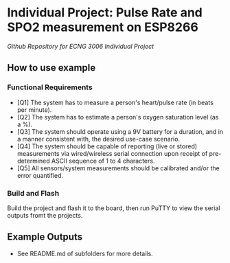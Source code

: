 # Individual Project: Pulse Rate and SPO2 measurement on ESP8266

_Github Repository for ECNG 3006 Individual Project_


## How to use example

### Functional Requirements

* [Q1] The system has to measure a person's heart/pulse rate (in beats per minute).
* [Q2] The system has to estimate a person's oxygen saturation level (as a %). 
* [Q3] The system should operate using a 9V battery for a duration, and in a manner consistent with, the desired use-case scenario.
* [Q4] The system should be capable of reporting (live or stored) measurements via wired/wireless serial connection upon receipt of pre-determined ASCII sequence of 1 to 4 characters.
* [Q5] All sensors/system measurements should be calibrated and/or the error quantified.

### Build and Flash

Build the project and flash it to the board, then run PuTTY to view the serial outputs fromt the projects.


## Example Outputs

* See README.md of subfolders for more details.

